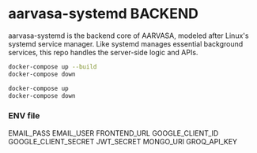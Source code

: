 # aarvasa-systemd BACKEND
aarvasa-systemd is the backend core of AARVASA, modeled after Linux's systemd service manager.
Like systemd manages essential background services, this repo handles the server-side logic and APIs.

```bash
docker-compose up --build
docker-compose down

docker-compose up
docker-compose down
```


### ENV file
EMAIL_PASS
EMAIL_USER
FRONTEND_URL
GOOGLE_CLIENT_ID
GOOGLE_CLIENT_SECRET
JWT_SECRET
MONGO_URI
GROQ_API_KEY